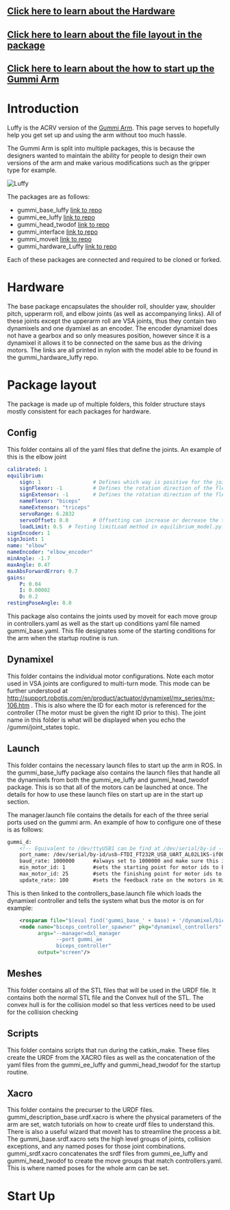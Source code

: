 <a href="#hardware">Click here to learn about the Hardware</a>
------

<a href="#package layout">Click here to learn about the file layout in the package</a>
------

<a href="#startup">Click here to learn about the how to start up the Gummi Arm</a>
------

Introduction
======

Luffy is the ACRV version of the [Gummi Arm](https://github.com/GummiArmCE). This page serves to hopefully help you get set up and using the arm without too much hassle. 

The Gummi Arm is split into multiple packages, this is because the designers wanted to maintain the ability for people to design their own versions of the arm and make various modifications such as the gripper type for example.

<img src="tree/master/images/Gummi2.png" alt="Luffy"/>

The packages are as follows:
- gummi_base_luffy      [link to repo](https://github.com/nortonkellyboxall/gummi_base_luffy)
- gummi_ee_luffy        [link to repo](https://github.com/nortonkellyboxall/gummi_ee_luffy)
- gummi_head_twodof     [link to repo](https://github.com/nortonkellyboxall/gummi_head_twodof)
- gummi_interface       [link to repo](https://github.com/nortonkellyboxall/gummi_interface)
- gummi_moveit          [link to repo](https://github.com/nortonkellyboxall/gummi_moveit)
- gummi_hardware_Luffy  [link to repo](https://github.com/nortonkellyboxall/gummi_hardware_Luffy)

Each of these packages are connected and required to be cloned or forked.

<a id="hardware"> Hardware </a>
======
The base package encapsulates the shoulder roll, shoulder yaw, shoulder pitch, upperarm roll, and elbow joints (as well as accompanying links). All of these joints except the upperarm roll are VSA joints, thus they contain two dynamixels and one dyamixel as an encoder. The encoder dynamixel does not have a gearbox and so only measures position, however since it is a dynamixel it allows it to be connected on the same bus as the driving motors. The links are all printed in nylon with the model able to be found in the gummi_hardware_luffy repo. 

<a id = "package layout"> Package layout </a>
======
The package is made up of multiple folders, this folder structure stays mostly consistent for each packages for hardware.

## Config
This folder contains all of the yaml files that define the joints. An example of this is the elbow joint
``` yaml
calibrated: 1       
equilibrium:
    sign: 1                 # Defines which way is positive for the joint 1 = anti-clockwise
    signFlexor: -1          # Defines the rotation direction of the flexing motor  
    signExtensor: -1        # Defines the rotation direction of the flexing motor
    nameFlexor: "biceps"
    nameExtensor: "triceps"
    servoRange: 6.2832      
    servoOffset: 0.0        # Offsetting can increase or decrease the tension in the joint
    loadLimit: 0.5  # Testing limitLoad method in equilibrium_model.py.
signEncoder: 1
signJoint: 1
name: "elbow"
nameEncoder: "elbow_encoder"
minAngle: -1.7
maxAngle: 0.47
maxAbsForwardError: 0.7
gains:
    P: 0.04
    I: 0.00002
    D: 0.2
restingPoseAngle: 0.0
```

This package also contains the joints used by moveit for each move group in controllers.yaml as well as the start up conditions yaml file named gummi_base.yaml. This file designates some of the starting conditions for the arm when the startup routine is run.

## Dynamixel
This folder contains the individual motor configurations. Note each motor used in VSA joints are configured to multi-turn mode. This mode can be further understood at http://support.robotis.com/en/product/actuator/dynamixel/mx_series/mx-106.htm . This is also where the ID for each motor is referenced for the controller (The motor must be given the right ID prior to this). The joint name in this folder is what will be displayed when you echo the /gummi/joint_states topic. 

## Launch
This folder contains the necessary launch files to start up the arm in ROS. In the gummi_base_luffy package also contains the launch files that handle all the dynamixels from both the gummi_ee_luffy and gummi_head_twodof package. This is so that all of the motors can be launched at once. The details for how to use these launch files on start up are in the start up section.

The manager.launch file contains the details for each of the three serial ports used on the gummi arm. An example of how to configure one of these is as follows:
``` xml
gummi_d:
    <!-- Equivalent to /dev/ttyUSB1 can be find at /dev/serial/by-id -->
    port_name: /dev/serial/by-id/usb-FTDI_FT232R_USB_UART_AL02L1KS-if00-port0 <!--/dev/serial/by-id/usb-FTDI_FT232R_USB_UART_A5052NDS-if00-port0" --> 
    baud_rate: 1000000      #always set to 1000000 and make sure this is set when configuring the motor id number
    min_motor_id: 1         #sets the starting point for motor ids to be found on this bus
    max_motor_id: 25        #sets the finishing point for motor ids to be found on this bus
    update_rate: 100        #sets the feedback rate on the motors in Hz (100 is higher than the max currently and so it just sets to the max)
```

This is then linked to the controllers_base.launch file which loads the dynamixel controller and tells the system what bus the motor is on for example:
```xml
    <rosparam file="$(eval find('gummi_base_' + base) + '/dynamixel/biceps.yaml')" command="load"/>
    <node name="biceps_controller_spawner" pkg="dynamixel_controllers" type="controller_spawner.py"
          args="--manager=dxl_manager
                --port gummi_ae
                biceps_controller"
          output="screen"/>
```

## Meshes
This folder contains all of the STL files that will be used in the URDF file. It contains both the normal STL file and the Convex hull of the STL. The convex hull is for the collision model so that less vertices need to be used for the collision checking

## Scripts
This folder contains scripts that run during the catkin_make. These files create the URDF from the XACRO files as well as the concatenation of the yaml files from the gummi_ee_luffy and gummi_head_twodof for the startup routine.

## Xacro
This folder contains the precurser to the URDF files. gummi_description_base.urdf.xacro is where the physical parameters of the arm are set, watch tutorials on how to create urdf files to understand this. There is also a useful wizard that moveit has to streamline the process a bit. The gummi_base.srdf.xacro sets the high level groups of joints, collision exceptions, and any named poses for those joint combinations. gummi_srdf.xacro concatenates the srdf files from gummi_ee_luffy and gummi_head_twodof to create the move groups that match controllers.yaml. This is where named poses for the whole arm can be set. 

<a id = "startup"> Start Up </a>
======



